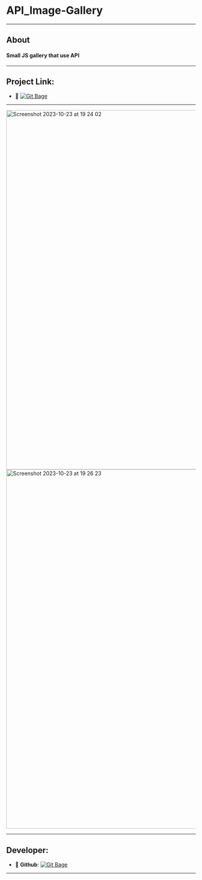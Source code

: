 
# API_Image-Gallery
---
## About
#### Small JS gallery that use API
---
## Project Link:

- :link: [![Git Bage](https://img.shields.io/badge/-APIImageGallery-green?style=plastic&logo=googlechrome&logoColor=red)](uahig.github.io/API_Image-Gallery/)

---
  
<img width="955" alt="Screenshot 2023-10-23 at 19 24 02" src="https://github.com/UAHIG/API_Image-Gallery/assets/122532676/e0fdc87f-f107-4fa8-9148-ca225de84154">

<img width="955" alt="Screenshot 2023-10-23 at 19 26 23" src="https://github.com/UAHIG/API_Image-Gallery/assets/122532676/05125960-580e-484c-855c-f438ebac8cb1">


<!-- <p align="center">
      <img src="Project Logo Url" width="726">
</p>

<p align="center">
   <img src="" alt="Unity Version">
   <img src="" alt="Game Version">
   <img src="" alt="License">
</p> -->
---
## Developer:
- :floppy_disk: **Github**: [![Git Bage](https://img.shields.io/badge/-UAHIG-red?style=plastic&logo=Github&logoColor=black)](https://github.com/UAHIG)
---




<!-- ## License -->
